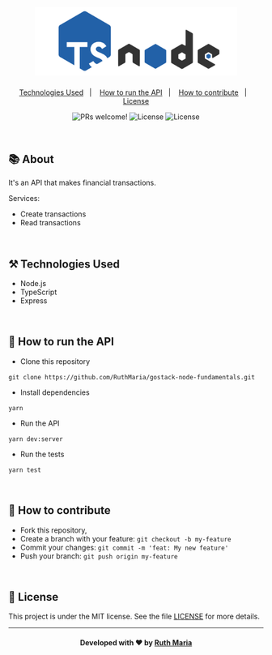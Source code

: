 <h1 align="center">
  <a href="https://github.com/csorlandi/nodejs-concepts">
    <img alt="Logo NodeJS" src="./assets/logo.svg" width="400px" />
  </a>
</h1>

<p align="center">
  <a href="#technologies">Technologies Used</a>&nbsp;&nbsp;&nbsp;|&nbsp;&nbsp;&nbsp;
  <a href="#run">How to run the API</a>&nbsp;&nbsp;&nbsp;|&nbsp;&nbsp;&nbsp;
  <a href="#contribute">How to contribute</a>&nbsp;&nbsp;&nbsp;|&nbsp;&nbsp;&nbsp;
  <a href="#license">License</a>
</p>


<p align="center">
 <img src="https://img.shields.io/static/v1?label=PRs&message=welcome&color=3178c6&labelColor=000000" alt="PRs welcome!" /> 

  <img alt="License" src="https://img.shields.io/badge/Made%20by-Ruth%20Maria-3178c6">

  <img alt="License" src="https://img.shields.io/static/v1?label=license&message=MIT&color=3178c6&labelColor=000000">
</p>

<br>

## :books: About


It's an API that makes financial transactions.

Services:

* Create transactions
* Read transactions


<a id="technologies"></a><br>

## ⚒️ Technologies Used
  * Node.js
  * TypeScript
  * Express

<a id="run"></a><br>

## 🚀 How to run the API

- Clone this repository

```
git clone https://github.com/RuthMaria/gostack-node-fundamentals.git
```

- Install dependencies

```
yarn 
```

- Run the API

```
yarn dev:server
```

- Run the tests

```
yarn test
```

<br>

## 🎯 How to contribute

- Fork this repository,
- Create a branch with your feature: `git checkout -b my-feature`
- Commit your changes: `git commit -m 'feat: My new feature'`
- Push your branch: `git push origin my-feature`

<a id="license"></a><br>

## :memo: License

This project is under the MIT license. See the  file [LICENSE](LICENSE) for more details.

---

<h4 align="center">
    Developed with ❤️ by <a href="https://www.linkedin.com/in/ruth-maria-9b256071/" target="_blank">Ruth Maria</a>
</h4>
